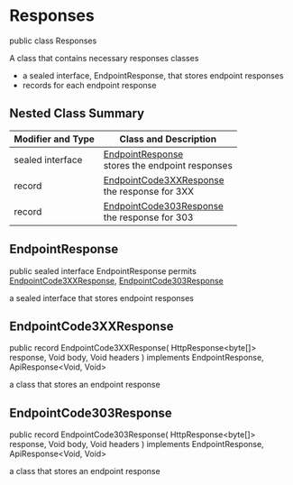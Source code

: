 # Responses

public class Responses

A class that contains necessary responses classes
- a sealed interface, EndpointResponse, that stores endpoint responses
- records for each endpoint response

## Nested Class Summary
| Modifier and Type | Class and Description |
| ----------------- | --------------------- |
| sealed interface | [EndpointResponse](#endpointresponse)<br> stores the endpoint responses |
| record | [EndpointCode3XXResponse](#endpointcode3xxresponse)<br> the response for 3XX |
| record | [EndpointCode303Response](#endpointcode303response)<br> the response for 303 |

## EndpointResponse
public sealed interface EndpointResponse permits<br>
[EndpointCode3XXResponse](#endpointcode3xxresponse),
[EndpointCode303Response](#endpointcode303response)

a sealed interface that stores endpoint responses

## EndpointCode3XXResponse
public record EndpointCode3XXResponse(
    HttpResponse<byte[]> response,
    Void body,
    Void headers
) implements EndpointResponse, ApiResponse<Void, Void><br>

a class that stores an endpoint response

## EndpointCode303Response
public record EndpointCode303Response(
    HttpResponse<byte[]> response,
    Void body,
    Void headers
) implements EndpointResponse, ApiResponse<Void, Void><br>

a class that stores an endpoint response

